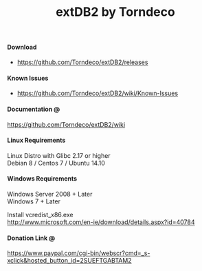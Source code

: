 <p align="center">
  <h1 align="center">extDB2 by Torndeco</h3><br />
</p>

#### Download
 - https://github.com/Torndeco/extDB2/releases

#### Known Issues
 - https://github.com/Torndeco/extDB2/wiki/Known-Issues
  
#### Documentation @  
https://github.com/Torndeco/extDB2/wiki

#### Linux Requirements  
Linux Distro with Glibc 2.17 or higher  
Debian 8 / Centos 7 / Ubuntu 14.10  

#### Windows Requirements  
Windows Server 2008 + Later  
Windows 7 + Later  

Install vcredist_x86.exe  
http://www.microsoft.com/en-ie/download/details.aspx?id=40784  

#### Donation Link @  

https://www.paypal.com/cgi-bin/webscr?cmd=_s-xclick&hosted_button_id=2SUEFTGABTAM2
